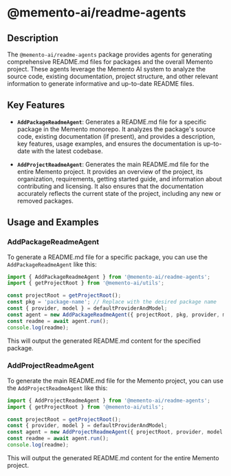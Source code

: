 # @memento-ai/readme-agents

## Description

The `@memento-ai/readme-agents` package provides agents for generating comprehensive README.md files for packages and the overall Memento project. These agents leverage the Memento AI system to analyze the source code, existing documentation, project structure, and other relevant information to generate informative and up-to-date README files.

## Key Features

- **`AddPackageReadmeAgent`**: Generates a README.md file for a specific package in the Memento monorepo. It analyzes the package's source code, existing documentation (if present), and provides a description, key features, usage examples, and ensures the documentation is up-to-date with the latest codebase.

- **`AddProjectReadmeAgent`**: Generates the main README.md file for the entire Memento project. It provides an overview of the project, its organization, requirements, getting started guide, and information about contributing and licensing. It also ensures that the documentation accurately reflects the current state of the project, including any new or removed packages.

## Usage and Examples

### AddPackageReadmeAgent

To generate a README.md file for a specific package, you can use the `AddPackageReadmeAgent` like this:

```typescript
import { AddPackageReadmeAgent } from '@memento-ai/readme-agents';
import { getProjectRoot } from '@memento-ai/utils';

const projectRoot = getProjectRoot();
const pkg = 'package-name'; // Replace with the desired package name
const { provider, model } = defaultProviderAndModel;
const agent = new AddPackageReadmeAgent({ projectRoot, pkg, provider, model });
const readme = await agent.run();
console.log(readme);
```

This will output the generated README.md content for the specified package.

### AddProjectReadmeAgent

To generate the main README.md file for the Memento project, you can use the `AddProjectReadmeAgent` like this:

```typescript
import { AddProjectReadmeAgent } from '@memento-ai/readme-agents';
import { getProjectRoot } from '@memento-ai/utils';

const projectRoot = getProjectRoot();
const { provider, model } = defaultProviderAndModel;
const agent = new AddProjectReadmeAgent({ projectRoot, provider, model });
const readme = await agent.run();
console.log(readme);
```

This will output the generated README.md content for the entire Memento project.
